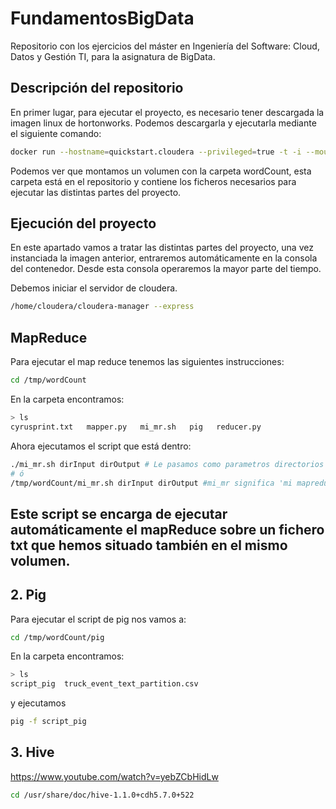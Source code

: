 # FundamentosBigData
Repositorio con los ejercicios del máster en Ingeniería del Software: Cloud, Datos y Gestión TI, para la asignatura de BigData.

## Descripción del repositorio

En primer lugar, para ejecutar el proyecto, es necesario tener descargada la imagen linux de hortonworks. Podemos descargarla y ejecutarla mediante el siguiente comando:

```Bash
docker run --hostname=quickstart.cloudera --privileged=true -t -i --mount type=bind,source=/BigData/wordCount,target=/tmp/wordCount -p 10001:7180 -p 10002:8888 cloudera/quickstart:latest /usr/bin/docker-quickstart
```
 Podemos ver que montamos un volumen con la carpeta wordCount, esta carpeta está en el repositorio y contiene los ficheros necesarios para ejecutar las distintas partes del proyecto.
 
 ## Ejecución del proyecto
 
 En este apartado vamos a tratar las distintas partes del proyecto, una vez instanciada la imagen anterior, entraremos automáticamente en la consola del contenedor. Desde esta consola operaremos la mayor parte del tiempo.

Debemos iniciar el servidor de cloudera.

```bash
/home/cloudera/cloudera-manager --express
```
 
 ## MapReduce
 
 Para ejecutar el map reduce tenemos las siguientes instrucciones:
 
 ```bash
cd /tmp/wordCount
```
En la carpeta encontramos:

```bash
> ls
cyrusprint.txt   mapper.py   mi_mr.sh   pig   reducer.py
```

Ahora ejecutamos el script que está dentro:

```bash
./mi_mr.sh dirInput dirOutput # Le pasamos como parametros directorios de entrada y salida para que no pete al reejecutar.
# ó
/tmp/wordCount/mi_mr.sh dirInput dirOutput #mi_mr significa 'mi mapreduce'
```

Este script se encarga de ejecutar automáticamente el mapReduce sobre un fichero txt que hemos situado también en el mismo volumen.
--- 

## 2. Pig

Para ejecutar el script de pig nos vamos a:

```bash
cd /tmp/wordCount/pig
```

En la carpeta encontramos:

```bash
> ls
script_pig  truck_event_text_partition.csv
```


y ejecutamos 

```sh
pig -f script_pig
```

## 3. Hive

https://www.youtube.com/watch?v=yebZCbHidLw

```bash
cd /usr/share/doc/hive-1.1.0+cdh5.7.0+522
```
